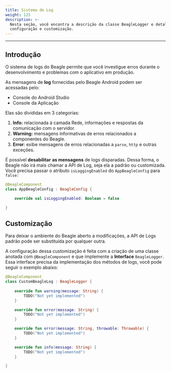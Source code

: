```yaml
---
title: Sistema de Log
weight: 125
description: >-
  Nesta seção, você encontra a descrição da classe BeagleLogger e detalhes de
  configuração e customização.
---
```


---

## Introdução

O sistema de logs do Beagle permite que você investigue erros durante o desenvolvimento e problemas com o aplicativo em produção.

As mensagens de **log** fornecidas pelo Beagle Android podem ser acessadas pelo: 

* Console do Android Studio
* Console da Aplicação

Elas são divididas em 3 categorias: 

1. **Info:** relacionada à camada Rede, informações e respostas da comunicação com o servidor. 
2. **Warning:** mensagens informativas de erros relacionados a componentes do Beagle.
3. **Error**: exibe mensagens de erros relacionadas a `parse`, `http` e outras exceções. 

É possível **desabilitar** **as mensagens** de logs disparadas. Dessa forma, o Beagle não irá mais chamar a API de Log, seja ela a padrão ou customizada. Você precisa passar o atributo `isLoggingEnabled` do `AppBeagleConfig` para `false:`


```kotlin
@BeagleComponent
class AppBeagleConfig : BeagleConfig {

    override val isLoggingEnabled: Boolean = false

}
```


## Customização

Para deixar o ambiente do Beagle aberto a modificações, a API de Logs padrão pode ser substituída por qualquer outra.

A configuração dessa customização é feita com a criação de uma classe anotada com `@BeagleComponent` e que implemente a **Interface** `BeagleLogger`. Essa interface precisa da implementação dos métodos de logs, você pode seguir o exemplo abaixo:

```kotlin
@BeagleComponent
class CustomBeagleLog : BeagleLogger {
    
    override fun warning(message: String) {
        TODO("Not yet implemented")
    }

    override fun error(message: String) {
        TODO("Not yet implemented")
    }

    override fun error(message: String, throwable: Throwable) {
        TODO("Not yet implemented")
    }

    override fun info(message: String) {
        TODO("Not yet implemented")
    }

}
```
